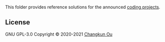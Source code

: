 This folder provides reference solutions for the announced [coding projects](../../).

## License

GNU GPL-3.0 Copyright &copy; 2020-2021 [Changkun Ou](https://changkun.de)

